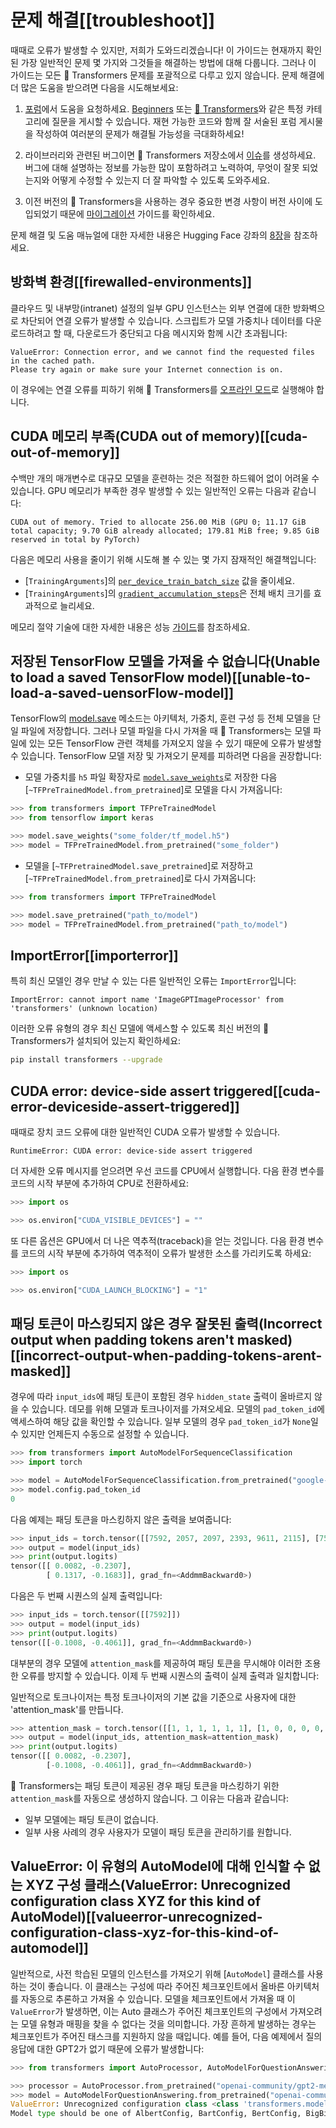 <!---
Copyright 2022 The HuggingFace Team. All rights reserved.

Licensed under the Apache License, Version 2.0 (the "License");
you may not use this file except in compliance with the License.
You may obtain a copy of the License at

    http://www.apache.org/licenses/LICENSE-2.0

Unless required by applicable law or agreed to in writing, software
distributed under the License is distributed on an "AS IS" BASIS,
WITHOUT WARRANTIES OR CONDITIONS OF ANY KIND, either express or implied.
See the License for the specific language governing permissions and
limitations under the License.

⚠️ Note that this file is in Markdown but contain specific syntax for our doc-builder (similar to MDX) that may not be
rendered properly in your Markdown viewer.

-->

# 문제 해결[[troubleshoot]]

때때로 오류가 발생할 수 있지만, 저희가 도와드리겠습니다! 이 가이드는 현재까지 확인된 가장 일반적인 문제 몇 가지와 그것들을 해결하는 방법에 대해 다룹니다. 그러나 이 가이드는 모든 🤗 Transformers 문제를 포괄적으로 다루고 있지 않습니다. 문제 해결에 더 많은 도움을 받으려면 다음을 시도해보세요:

<Youtube id="S2EEG3JIt2A"/>

1. [포럼](https://discuss.huggingface.co/)에서 도움을 요청하세요. [Beginners](https://discuss.huggingface.co/c/beginners/5) 또는 [🤗 Transformers](https://discuss.huggingface.co/c/transformers/9)와 같은 특정 카테고리에 질문을 게시할 수 있습니다. 재현 가능한 코드와 함께 잘 서술된 포럼 게시물을 작성하여 여러분의 문제가 해결될 가능성을 극대화하세요!

<Youtube id="_PAli-V4wj0"/>

2. 라이브러리와 관련된 버그이면 🤗 Transformers 저장소에서 [이슈](https://github.com/huggingface/transformers/issues/new/choose)를 생성하세요. 버그에 대해 설명하는 정보를 가능한 많이 포함하려고 노력하여, 무엇이 잘못 되었는지와 어떻게 수정할 수 있는지 더 잘 파악할 수 있도록 도와주세요.

3. 이전 버전의 🤗 Transformers을 사용하는 경우 중요한 변경 사항이 버전 사이에 도입되었기 때문에 [마이그레이션](migration) 가이드를 확인하세요.

문제 해결 및 도움 매뉴얼에 대한 자세한 내용은 Hugging Face 강좌의 [8장](https://huggingface.co/course/chapter8/1?fw=pt)을 참조하세요.


## 방화벽 환경[[firewalled-environments]]

클라우드 및 내부망(intranet) 설정의 일부 GPU 인스턴스는 외부 연결에 대한 방화벽으로 차단되어 연결 오류가 발생할 수 있습니다. 스크립트가 모델 가중치나 데이터를 다운로드하려고 할 때, 다운로드가 중단되고 다음 메시지와 함께 시간 초과됩니다: 

```
ValueError: Connection error, and we cannot find the requested files in the cached path.
Please try again or make sure your Internet connection is on.
```

이 경우에는 연결 오류를 피하기 위해 🤗 Transformers를 [오프라인 모드](installation#offline-mode)로 실행해야 합니다.

## CUDA 메모리 부족(CUDA out of memory)[[cuda-out-of-memory]]

수백만 개의 매개변수로 대규모 모델을 훈련하는 것은 적절한 하드웨어 없이 어려울 수 있습니다. GPU 메모리가 부족한 경우 발생할 수 있는 일반적인 오류는 다음과 같습니다:

```
CUDA out of memory. Tried to allocate 256.00 MiB (GPU 0; 11.17 GiB total capacity; 9.70 GiB already allocated; 179.81 MiB free; 9.85 GiB reserved in total by PyTorch)
```

다음은 메모리 사용을 줄이기 위해 시도해 볼 수 있는 몇 가지 잠재적인 해결책입니다:

- [`TrainingArguments`]의 [`per_device_train_batch_size`](main_classes/trainer#transformers.TrainingArguments.per_device_train_batch_size) 값을 줄이세요.
- [`TrainingArguments`]의 [`gradient_accumulation_steps`](main_classes/trainer#transformers.TrainingArguments.gradient_accumulation_steps)은 전체 배치 크기를 효과적으로 늘리세요.

<Tip>

메모리 절약 기술에 대한 자세한 내용은 성능 [가이드](performance)를 참조하세요.

</Tip>

## 저장된 TensorFlow 모델을 가져올 수 없습니다(Unable to load a saved TensorFlow model)[[unable-to-load-a-saved-uensorFlow-model]]

TensorFlow의 [model.save](https://www.tensorflow.org/tutorials/keras/save_and_load#save_the_entire_model) 메소드는 아키텍처, 가중치, 훈련 구성 등 전체 모델을 단일 파일에 저장합니다. 그러나 모델 파일을 다시 가져올 때 🤗 Transformers는 모델 파일에 있는 모든 TensorFlow 관련 객체를 가져오지 않을 수 있기 때문에 오류가 발생할 수 있습니다. TensorFlow 모델 저장 및 가져오기 문제를 피하려면 다음을 권장합니다:

- 모델 가중치를 `h5` 파일 확장자로 [`model.save_weights`](https://www.tensorflow.org/tutorials/keras/save_and_load#save_the_entire_model)로 저장한 다음 [`~TFPreTrainedModel.from_pretrained`]로 모델을 다시 가져옵니다:

```py
>>> from transformers import TFPreTrainedModel
>>> from tensorflow import keras

>>> model.save_weights("some_folder/tf_model.h5")
>>> model = TFPreTrainedModel.from_pretrained("some_folder")
```

- 모델을 [`~TFPretrainedModel.save_pretrained`]로 저장하고 [`~TFPreTrainedModel.from_pretrained`]로 다시 가져옵니다:

```py
>>> from transformers import TFPreTrainedModel

>>> model.save_pretrained("path_to/model")
>>> model = TFPreTrainedModel.from_pretrained("path_to/model")
```

## ImportError[[importerror]]

특히 최신 모델인 경우 만날 수 있는 다른 일반적인 오류는 `ImportError`입니다:

```
ImportError: cannot import name 'ImageGPTImageProcessor' from 'transformers' (unknown location)
```

이러한 오류 유형의 경우 최신 모델에 액세스할 수 있도록 최신 버전의 🤗 Transformers가 설치되어 있는지 확인하세요:

```bash
pip install transformers --upgrade
```

## CUDA error: device-side assert triggered[[cuda-error-deviceside-assert-triggered]]

때때로 장치 코드 오류에 대한 일반적인 CUDA 오류가 발생할 수 있습니다.

```
RuntimeError: CUDA error: device-side assert triggered
```

더 자세한 오류 메시지를 얻으려면 우선 코드를 CPU에서 실행합니다. 다음 환경 변수를 코드의 시작 부분에 추가하여 CPU로 전환하세요:

```py
>>> import os

>>> os.environ["CUDA_VISIBLE_DEVICES"] = ""
```

또 다른 옵션은 GPU에서 더 나은 역추적(traceback)을 얻는 것입니다. 다음 환경 변수를 코드의 시작 부분에 추가하여 역추적이 오류가 발생한 소스를 가리키도록 하세요:

```py
>>> import os

>>> os.environ["CUDA_LAUNCH_BLOCKING"] = "1"
```

## 패딩 토큰이 마스킹되지 않은 경우 잘못된 출력(Incorrect output when padding tokens aren't masked)[[incorrect-output-when-padding-tokens-arent-masked]]

경우에 따라 `input_ids`에 패딩 토큰이 포함된 경우 `hidden_state` 출력이 올바르지 않을 수 있습니다. 데모를 위해 모델과 토크나이저를 가져오세요. 모델의 `pad_token_id`에 액세스하여 해당 값을 확인할 수 있습니다. 일부 모델의 경우 `pad_token_id`가 `None`일 수 있지만 언제든지 수동으로 설정할 수 있습니다.

```py
>>> from transformers import AutoModelForSequenceClassification
>>> import torch

>>> model = AutoModelForSequenceClassification.from_pretrained("google-bert/bert-base-uncased")
>>> model.config.pad_token_id
0
```

다음 예제는 패딩 토큰을 마스킹하지 않은 출력을 보여줍니다:

```py
>>> input_ids = torch.tensor([[7592, 2057, 2097, 2393, 9611, 2115], [7592, 0, 0, 0, 0, 0]])
>>> output = model(input_ids)
>>> print(output.logits)
tensor([[ 0.0082, -0.2307],
        [ 0.1317, -0.1683]], grad_fn=<AddmmBackward0>)
```

다음은 두 번째 시퀀스의 실제 출력입니다:

```py
>>> input_ids = torch.tensor([[7592]])
>>> output = model(input_ids)
>>> print(output.logits)
tensor([[-0.1008, -0.4061]], grad_fn=<AddmmBackward0>)
```

대부분의 경우 모델에 `attention_mask`를 제공하여 패딩 토큰을 무시해야 이러한 조용한 오류를 방지할 수 있습니다. 이제 두 번째 시퀀스의 출력이 실제 출력과 일치합니다:

<Tip>

일반적으로 토크나이저는 특정 토크나이저의 기본 값을 기준으로 사용자에 대한 'attention_mask'를 만듭니다.

</Tip>

```py
>>> attention_mask = torch.tensor([[1, 1, 1, 1, 1, 1], [1, 0, 0, 0, 0, 0]])
>>> output = model(input_ids, attention_mask=attention_mask)
>>> print(output.logits)
tensor([[ 0.0082, -0.2307],
        [-0.1008, -0.4061]], grad_fn=<AddmmBackward0>)
```

🤗 Transformers는 패딩 토큰이 제공된 경우 패딩 토큰을 마스킹하기 위한 `attention_mask`를 자동으로 생성하지 않습니다. 그 이유는 다음과 같습니다:

- 일부 모델에는 패딩 토큰이 없습니다.
- 일부 사용 사례의 경우 사용자가 모델이 패딩 토큰을 관리하기를 원합니다.

## ValueError: 이 유형의 AutoModel에 대해 인식할 수 없는 XYZ 구성 클래스(ValueError: Unrecognized configuration class XYZ for this kind of AutoModel)[[valueerror-unrecognized-configuration-class-xyz-for-this-kind-of-automodel]]

일반적으로, 사전 학습된 모델의 인스턴스를 가져오기 위해 [`AutoModel`] 클래스를 사용하는 것이 좋습니다.
이 클래스는 구성에 따라 주어진 체크포인트에서 올바른 아키텍처를 자동으로 추론하고 가져올 수 있습니다.
모델을 체크포인트에서 가져올 때 이 `ValueError`가 발생하면, 이는 Auto 클래스가 주어진 체크포인트의 구성에서 
가져오려는 모델 유형과 매핑을 찾을 수 없다는 것을 의미합니다. 가장 흔하게 발생하는 경우는 
체크포인트가 주어진 태스크를 지원하지 않을 때입니다.
예를 들어, 다음 예제에서 질의응답에 대한 GPT2가 없기 때문에 오류가 발생합니다:

```py
>>> from transformers import AutoProcessor, AutoModelForQuestionAnswering

>>> processor = AutoProcessor.from_pretrained("openai-community/gpt2-medium")
>>> model = AutoModelForQuestionAnswering.from_pretrained("openai-community/gpt2-medium")
ValueError: Unrecognized configuration class <class 'transformers.models.gpt2.configuration_gpt2.GPT2Config'> for this kind of AutoModel: AutoModelForQuestionAnswering.
Model type should be one of AlbertConfig, BartConfig, BertConfig, BigBirdConfig, BigBirdPegasusConfig, BloomConfig, ...
```
